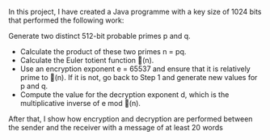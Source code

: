 In this project, I have created a Java programme with a key size of 1024 bits that performed the following work:

Generate two distinct 512-bit probable primes p and q.
- Calculate the product of these two primes n = pq.
- Calculate the Euler totient function (n).
- Use an encryption exponent e = 65537 and ensure that it is relatively prime to (n). If it is not, go back to Step 1 and generate new values for p and q.
- Compute the value for the decryption exponent d, which is the multiplicative inverse of e mod (n).

After that, I show how encryption and decryption are performed between the sender and the receiver with a message of at least 20 words
